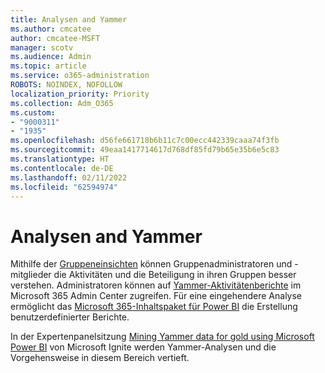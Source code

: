 ```yaml
---
title: Analysen and Yammer
ms.author: cmcatee
author: cmcatee-MSFT
manager: scotv
ms.audience: Admin
ms.topic: article
ms.service: o365-administration
ROBOTS: NOINDEX, NOFOLLOW
localization_priority: Priority
ms.collection: Adm_O365
ms.custom:
- "9000311"
- "1935"
ms.openlocfilehash: d56fe661718b6b11c7c00ecc442339caaa74f3fb
ms.sourcegitcommit: 49eaa1417714617d768df85fd79b65e35b6e5c83
ms.translationtype: HT
ms.contentlocale: de-DE
ms.lasthandoff: 02/11/2022
ms.locfileid: "62594974"
---
```

# <a name="analytics-and-yammer"></a>Analysen and Yammer

Mithilfe der [Gruppeneinsichten](https://support.office.com/article/view-group-insights-in-yammer-73f9fa6d-d442-4f25-9194-d5317c9328ab) können Gruppenadministratoren und -mitglieder die Aktivitäten und die Beteiligung in ihren Gruppen besser verstehen. Administratoren können auf [Yammer-Aktivitätenberichte](https://docs.microsoft.com/microsoft-365/admin/activity-reports/yammer-activity-report) im Microsoft 365 Admin Center zugreifen. Für eine eingehendere Analyse ermöglicht das [Microsoft 365-Inhaltspaket für Power BI](https://docs.microsoft.com/microsoft-365/admin/usage-analytics/enable-usage-analytics) die Erstellung benutzerdefinierter Berichte.

In der Expertenpanelsitzung [Mining Yammer data for gold using Microsoft Power BI](https://aka.ms/MiningYammerDataIgnite2017) von Microsoft Ignite werden Yammer-Analysen und die Vorgehensweise in diesem Bereich vertieft.
